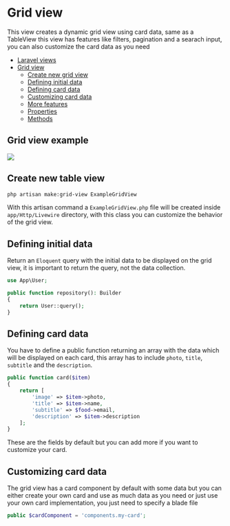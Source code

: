 # Grid view

This view creates a dynamic grid view using card data, same as a TableView this view has features like filters, pagination and a searach input, you can also customize the card data as you need

- [Laravel views](../README.md)
- [Grid view](#grid-view)
  - [Create new grid view](#create-new-grid-view)
  - [Defining initial data](#defining-initial-data)
  - [Defining card data](#defining-card-data)
  - [Customizing card data](#customizing-card-data)
  - [More features](#more-features)
  - [Properties](#properties)
  - [Methods](#methods)

## Grid view example

![](./grid.png)

## Create new table view

```bash
php artisan make:grid-view ExampleGridView
```

With this artisan command a `ExampleGridView.php` file will be created inside `app/Http/Livewire` directory, with this class you can customize the behavior of the grid view.

## Defining initial data

Return an `Eloquent` query with the initial data to be displayed on the grid view, it is important to return the query, not the data collection.

```php
use App\User;

public function repository(): Builder
{
    return User::query();
}
```

## Defining card data

You have to define a public function returning an array with the data which will be displayed on each card, this array has to include `photo`, `title`, `subtitle` and the `description`.

```php
public function card($item)
{
    return [
        'image' => $item->photo,
        'title' => $item->name,
        'subtitle' => $food->email,
        'description' => $item->description
    ];
}
```

These are the fields by default but you can add more if you want to customize your card.

## Customizing card data

The grid view has a card component by default with some data but you can either create your own card and use as much data as you need or just use your own card implementation, you just need to specify a blade file

```php
public $cardComponent = 'components.my-card';
```
